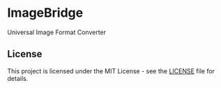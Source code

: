 # ImageBridge
Universal Image Format Converter


## License

This project is licensed under the MIT License - see the [LICENSE](LICENSE) file for details.